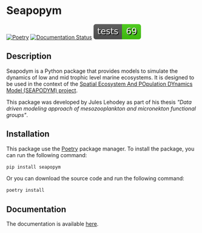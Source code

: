 # Seapopym

[![Poetry](https://img.shields.io/endpoint?url=https://python-poetry.org/badge/v0.json)](https://python-poetry.org/)
[![Documentation Status](https://readthedocs.org/projects/seapodym-lmtl-python/badge/?version=latest)](https://seapodym-lmtl-python.readthedocs.io/en/latest/?badge=latest)
![Tests](./docs/badges/tests.svg)

## Description

Seapodym is a Python package that provides models to simulate the dynamics of low and mid trophic level marine ecosystems. It is designed to be used in the context of the [Spatial Ecosystem And POpulation DYnamics Model (SEAPODYM) project](http://www.seapodym.eu/).

This package was developed by Jules Lehodey as part of his thesis _"Data driven modeling approach of mesozooplankton and micronekton functional groups"_.

## Installation

This package use the [Poetry](https://python-poetry.org/) package manager. To install the package, you can run the following command:

```bash
pip install seapopym
```

Or you can download the source code and run the following command:

```bash
poetry install
```

## Documentation

The documentation is available [here](https://seapodym-lmtl-python.readthedocs.io/en/latest/).
